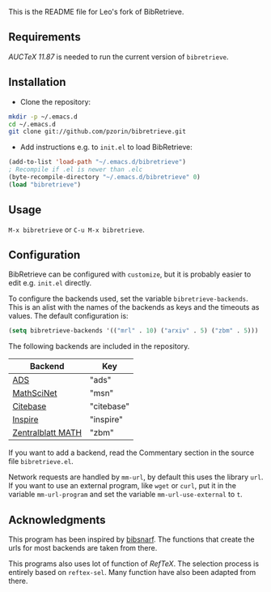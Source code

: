 This is the README file for Leo's fork of BibRetrieve.

Requirements
------------

*AUCTeX 11.87* is needed to run the current version of `bibretrieve`.

Installation
------------

* Clone the repository:

```sh
mkdir -p ~/.emacs.d
cd ~/.emacs.d
git clone git://github.com/pzorin/bibretrieve.git
```

* Add instructions e.g. to `init.el` to load BibRetrieve:

```lisp
(add-to-list 'load-path "~/.emacs.d/bibretrieve")
; Recompile if .el is newer than .elc
(byte-recompile-directory "~/.emacs.d/bibretrieve" 0)
(load "bibretrieve")
```

Usage
-----

`M-x bibretrieve` or `C-u M-x bibretrieve`.

Configuration
-------------

BibRetrieve can be configured with `customize`, but it is probably easier to edit e.g. `init.el` directly.

To configure the backends used, set the variable `bibretrieve-backends`.
This is an alist with the names of the backends as keys and the timeouts as values.
The default configuration is:

```lisp
(setq bibretrieve-backends '(("mrl" . 10) ("arxiv" . 5) ("zbm" . 5)))
```

The following backends are included in the repository.

Backend | Key
--------|----
[ADS](http://adsabs.harvard.edu) | "ads"
[MathSciNet](http://www.ams.org/mathscinet) | "msn"
[Citebase](http://www.citebase.org) | "citebase"
[Inspire](http://inspirehep.net) | "inspire"
[Zentralblatt MATH](http://www.zentralblatt-math.org/zmath) | "zbm"

If you want to add a backend, read the Commentary section in the source file `bibretrieve.el`.

Network requests are handled by `mm-url`, by default this uses the library `url`.
If you want to use an external program, like `wget` or `curl`, put it in the variable `mm-url-program` and set the variable `mm-url-use-external` to `t`.

Acknowledgments
---------------

This program has been inspired by [bibsnarf](http://www.princeton.edu/~hhalvors/tools/bibsnarf.el).
The functions that create the urls for most backends are taken from there.

This programs also uses lot of function of *RefTeX*.
The selection process is entirely based on `reftex-sel`.
Many function have also been adapted from there.
